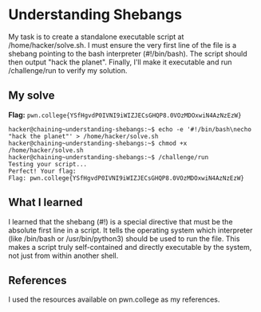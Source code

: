 # Understanding Shebangs
My task is to create a standalone executable script at /home/hacker/solve.sh. I must ensure the very first line of the file is a shebang pointing to the bash interpreter (#!/bin/bash). 
The script should then output "hack the planet". Finally, I'll make it executable and run /challenge/run to verify my solution.

## My solve
**Flag:** `pwn.college{YSfHgvdP0IVNI9iWIZJECsGHQP8.0VOzMDOxwiN4AzNzEzW}`

```
hacker@chaining~understanding-shebangs:~$ echo -e '#!/bin/bash\necho "hack the planet"' > /home/hacker/solve.sh
hacker@chaining~understanding-shebangs:~$ chmod +x /home/hacker/solve.sh
hacker@chaining~understanding-shebangs:~$ /challenge/run
Testing your script...
Perfect! Your flag:
Flag: pwn.college{YSfHgvdP0IVNI9iWIZJECsGHQP8.0VOzMDOxwiN4AzNzEzW}
```

## What I learned
I learned that the shebang (#!) is a special directive that must be the absolute first line in a script. It tells the operating system which interpreter (like /bin/bash or /usr/bin/python3) should be used to run the file. 
This makes a script truly self-contained and directly executable by the system, not just from within another shell.

## References 
I used the resources available on pwn.college as my references.
